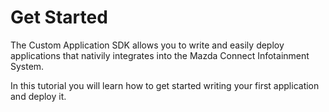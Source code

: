 # Get Started

The Custom Application SDK allows you to write and easily deploy applications that nativily integrates into the Mazda Connect Infotainment System.

In this tutorial you will learn how to get started writing your first application and deploy it.



